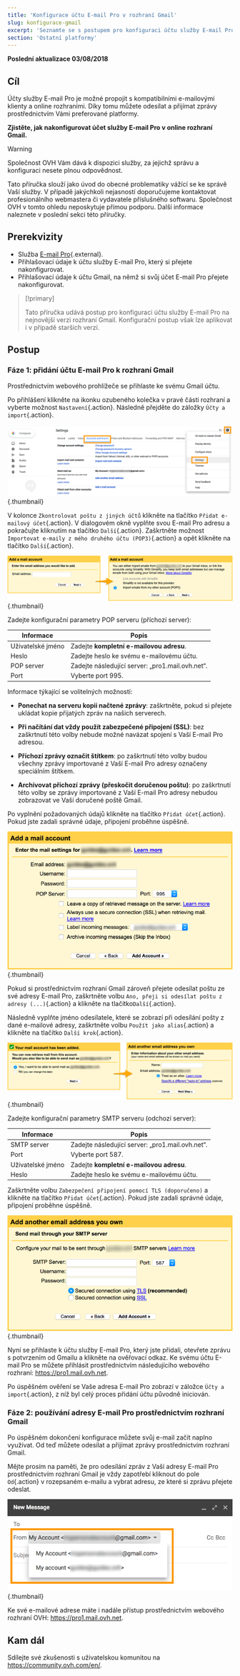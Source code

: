 ```yaml
---
title: 'Konfigurace účtu E-mail Pro v rozhraní Gmail'
slug: konfigurace-gmail
excerpt: 'Seznamte se s postupem pro konfiguraci účtu služby E-mail Pro </br>v online rozhraní Gmail'
section: 'Ostatní platformy'
---
```


**Poslední aktualizace 03/08/2018**

## Cíl

Účty služby E-mail Pro je možné propojit s kompatibilními e-mailovými klienty a online rozhraními. Díky tomu můžete odesílat a přijímat zprávy prostřednictvím Vámi preferované platformy.

**Zjistěte, jak nakonfigurovat účet služby E-mail Pro v online rozhraní Gmail.**

> [!warning]
>
> Společnost OVH Vám dává k dispozici služby, za jejichž správu a konfiguraci nesete plnou odpovědnost.  
> 
> Tato příručka slouží jako úvod do obecné problematiky vážící se ke správě Vaší služby. V případě jakýchkoli nejasností doporučujeme kontaktovat profesionálního webmastera či vydavatele příslušného softwaru.  Společnost OVH v tomto ohledu neposkytuje přímou podporu. Další informace naleznete v poslední sekci této příručky.
> 

## Prerekvizity

- Služba [E-mail Pro](https://www.ovh.cz/emails/email-pro/){.external}.
- Přihlašovací údaje k účtu služby E-mail Pro, který si přejete nakonfigurovat.
- Přihlašovací údaje k účtu Gmail, na němž si svůj účet E-mail Pro přejete nakonfigurovat.

> [!primary]
>
> Tato příručka udává postup pro konfiguraci účtu služby E-mail Pro na nejnovější verzi rozhraní Gmail. Konfigurační postup však lze aplikovat i v případě starších verzí. 
>

## Postup

### Fáze 1: přidání účtu E-mail Pro k rozhraní Gmail

Prostřednictvím webového prohlížeče se přihlaste ke svému Gmail účtu. 

Po přihlášení klikněte na ikonku ozubeného kolečka v pravé části rozhraní a vyberte možnost `Nastavení`{.action}. Následně přejděte do záložky `Účty a import`{.action}. 

![emailpro](images/configuration-gmail-web-step1.png){.thumbnail}

V kolonce `Zkontrolovat poštu z jiných účtů` klikněte na tlačítko `Přidat e-mailový účet`{.action}. V dialogovém okně vyplňte svou E-mail Pro adresu a pokračujte kliknutím na tlačítko `Další`{.action}. Zaškrtněte možnost `Importovat e-maily z mého druhého účtu (POP3)`{.action} a opět klikněte na tlačítko `Další`{.action}.

![emailpro](images/configuration-gmail-web-step2.png){.thumbnail}

Zadejte konfigurační parametry POP serveru (příchozí server):

|Informace|Popis| 
|---|---| 
|Uživatelské jméno|Zadejte **kompletní e-mailovou adresu**.|  
|Heslo|Zadejte heslo ke svému e-mailovému účtu.|
|POP server|Zadejte následující server: „pro1.mail.ovh.net“.|
|Port|Vyberte port 995.|

Informace týkající se volitelných možností:

- **Ponechat na serveru kopii načtené zprávy**: zaškrtněte, pokud si přejete ukládat kopie přijatých zpráv na našich serverech.

- **Při načítání dat vždy použít zabezpečené připojení (SSL)**: bez zaškrtnutí této volby nebude možné navázat spojení s Vaší E-mail Pro adresou.

- **Příchozí zprávy označit štítkem**: po zaškrtnutí této volby budou všechny zprávy importované z Vaší E-mail Pro adresy označeny speciálním štítkem.

- **Archivovat příchozí zprávy (přeskočit doručenou poštu)**: po zaškrtnutí této volby se zprávy importované z Vaší E-mail Pro adresy nebudou zobrazovat ve Vaší doručené poště Gmail.


Po vyplnění požadovaných údajů klikněte na tlačítko `Přidat účet`{.action}. Pokud jste zadali správné údaje, připojení proběhne úspěšně. 

![emailpro](images/configuration-gmail-web-step3.png){.thumbnail}

Pokud si prostřednictvím rozhraní Gmail zároveň přejete odesílat poštu ze své adresy E-mail Pro, zaškrtněte volbu `Ano, přeji si odesílat poštu z adresy (...)`{.action} a klikněte na tlačítko`Další`{.action}. 

Následně vyplňte jméno odesílatele, které se zobrazí při odesílání pošty z dané e-mailové adresy, zaškrtněte volbu `Použít jako alias`{.action} a klikněte na tlačítko `Další krok`{.action}.

![emailpro](images/configuration-gmail-web-step4.png){.thumbnail}

Zadejte konfigurační parametry SMTP serveru (odchozí server):

|Informace|Popis| 
|---|---| 
|SMTP server|Zadejte následující server: „pro1.mail.ovh.net“.|
|Port|Vyberte port 587.|
|Uživatelské jméno|Zadejte **kompletní e-mailovou adresu**.|  
|Heslo|Zadejte heslo ke svému e-mailovému účtu.|

Zaškrtněte volbu `Zabezpečení připojení pomocí TLS (doporučeno)` a klikněte na tlačítko `Přidat účet`{.action}. Pokud jste zadali správné údaje, připojení proběhne úspěšně. 

![emailpro](images/configuration-gmail-web-step5.png){.thumbnail}

Nyní se přihlaste k účtu služby E-mail Pro, který jste přidali, otevřete zprávu s potvrzením od Gmailu a klikněte na ověřovací odkaz.
 Ke svému účtu E-mail Pro se můžete přihlásit prostřednictvím následujícího webového rozhraní: <https://pro1.mail.ovh.net>. 

Po úspěšném ověření se Vaše adresa E-mail Pro zobrazí v záložce `Účty a import`{.action}, z níž byl celý proces přidání účtu původně iniciován.

### Fáze 2: používání adresy E-mail Pro prostřednictvím rozhraní Gmail

Po úspěšném dokončení konfigurace můžete svůj e-mail začít naplno využívat. Od teď můžete odesílat a přijímat zprávy prostřednictvím rozhraní Gmail.

Mějte prosím na paměti, že pro odesílání zpráv z Vaší adresy E-mail Pro prostřednictvím rozhraní Gmail je vždy zapotřebí kliknout do pole `Od`{.action} v rozepsaném e-mailu a vybrat adresu, ze které si zprávu přejete odeslat. 

![emailpro](images/configuration-gmail-web-step6.png){.thumbnail}

Ke své e-mailové adrese máte i nadále přístup prostřednictvím webového rozhraní OVH: <https://pro1.mail.ovh.net>. 

## Kam dál

Sdílejte své zkušenosti s uživatelskou komunitou na <https://community.ovh.com/en/>.